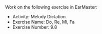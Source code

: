 Work on the following exercise in EarMaster:
- Activity: Melody Dictation
- Exercise Name: Do, Re, Mi, Fa
- Exercise Number: 9.8
